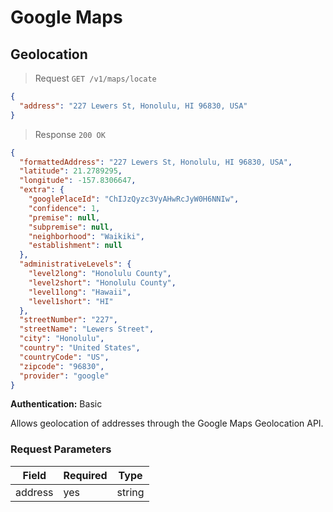 # Google Maps

## Geolocation

> Request `GET /v1/maps/locate`

```json
{
  "address": "227 Lewers St, Honolulu, HI 96830, USA"
}
```

> Response `200 OK`

```json
{
  "formattedAddress": "227 Lewers St, Honolulu, HI 96830, USA",
  "latitude": 21.2789295,
  "longitude": -157.8306647,
  "extra": {
    "googlePlaceId": "ChIJzQyzc3VyAHwRcJyW0H6NNIw",
    "confidence": 1,
    "premise": null,
    "subpremise": null,
    "neighborhood": "Waikiki",
    "establishment": null
  },
  "administrativeLevels": {
    "level2long": "Honolulu County",
    "level2short": "Honolulu County",
    "level1long": "Hawaii",
    "level1short": "HI"
  },
  "streetNumber": "227",
  "streetName": "Lewers Street",
  "city": "Honolulu",
  "country": "United States",
  "countryCode": "US",
  "zipcode": "96830",
  "provider": "google"
}
```

**Authentication:** Basic

Allows geolocation of addresses through the Google Maps Geolocation API.

### Request Parameters

| Field   | Required | Type   |
| ------- | -------- | ------ |
| address | yes      | string |
